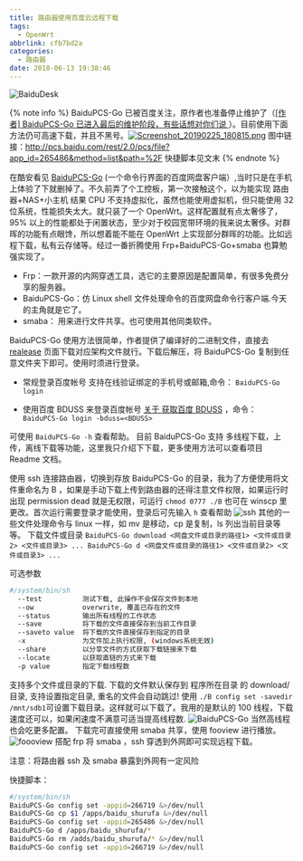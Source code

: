 ```yaml
---
title: 路由器使用百度云远程下载
tags:
  - OpenWrt
abbrlink: cfb7bd2a
categories:
  - 路由器
date: 2018-06-13 19:38:46
---
```

![BaiduDesk](https://i.loli.net/2019/06/08/5cfb5d6d5fab581544.jpg)
<!--more-->

{% note info %}
BaiduPCS-Go 已被百度关注，原作者也准备停止维护了（[[作者] BaiduPCS-Go 已进入最后的维护阶段，有些话想对你们说 ](https://github.com/iikira/BaiduPCS-Go/issues/643)）。目前使用下面方法仍可高速下载，并且不黑号。[![Screenshot_20190225_180815.png](https://i.loli.net/2019/02/25/5c73bf0556fdd.png)](https://i.loli.net/2019/02/25/5c73bf0556fdd.png) 图中链接：<http://pcs.baidu.com/rest/2.0/pcs/file?app_id=265486&method=list&path=%2F>
快捷脚本见文末
{% endnote %}

在酷安看见 [BaiduPCS-Go](https://github.com/iikira/BaiduPCS-Go) (一个命令行界面的百度网盘客户端）,当时只是在手机上体验了下就删掉了。不久前弄了个工控板，第一次接触这个，以为能实现 路由器+NAS+小主机 结果 CPU 不支持虚拟化，虽然也能使用虚拟机，但只能使用 32 位系统，性能损失太大。就只装了一个 OpenWrt。这样配置就有点太奢侈了，95% 以上的性能都处于闲置状态，至少对于校园宽带环境的我来说太奢侈。对群晖的功能有点眼馋，所以想着能不能在 OpenWrt 上实现部分群晖的功能。比如远程下载，私有云存储等。经过一番折腾使用 Frp+BaiduPCS-Go+smaba 也算勉强实现了。

- Frp：一款开源的内网穿透工具，选它的主要原因是配置简单，有很多免费分享的服务器。
- BaiduPCS-Go：仿 Linux shell 文件处理命令的百度网盘命令行客户端.今天的主角就是它了。
- smaba： 用来进行文件共享。也可使用其他同类软件。

BaiduPCS-Go 使用方法很简单，作者提供了编译好的二进制文件，直接去 [realease](https://github.com/iikira/BaiduPCS-Go/releases) 页面下载对应架构文件就行。下载后解压，将 BaiduPCS-Go 复制到任意文件夹下即可。使用时须进行登录。

- 常规登录百度帐号
    支持在线验证绑定的手机号或邮箱,命令：
    `BaiduPCS-Go login`

- 使用百度 BDUSS 来登录百度帐号
    [关于 获取百度 BDUSS](https://github.com/iikira/BaiduPCS-Go/wiki/%E5%85%B3%E4%BA%8E-%E8%8E%B7%E5%8F%96%E7%99%BE%E5%BA%A6-BDUSS) ，命令：
    `BaiduPCS-Go login -bduss=<BDUSS>`

可使用 `BaiduPCS-Go -h` 查看帮助。
目前 BaiduPCS-Go 支持 多线程下载，上传，离线下载等功能，这里我只介绍下下载，更多使用方法可以查看项目 Readme 文档。

使用 ssh 连接路由器，切换到存放 BaiduPCS-Go 的目录，我为了方便使用将文件重命名为 B ，如果是手动下载上传到路由器的还得注意文件权限，如果运行时出现 permission dead 就是无权限，可运行 `chmod 0777 ./B` 也可在 winscp 里更改。首次运行需要登录才能使用，登录后可先输入 `h` 查看帮助
![ssh](https://i.loli.net/2019/06/08/5cfb5d704fd6651176.jpg)
其他的一些文件处理命令与 linux 一样，如 mv 是移动，cp 是复制，ls 列出当前目录等等。
下载文件或目录
`BaiduPCS-Go download <网盘文件或目录的路径1> <文件或目录2> <文件或目录3> ...
BaiduPCS-Go d <网盘文件或目录的路径1> <文件或目录2> <文件或目录3> ...`

可选参数

```sh
#/system/bin/sh
  --test          测试下载, 此操作不会保存文件到本地
  --ow            overwrite, 覆盖已存在的文件
  --status        输出所有线程的工作状态
  --save          将下载的文件直接保存到当前工作目录
  --saveto value  将下载的文件直接保存到指定的目录
  -x              为文件加上执行权限, (windows系统无效)
  --share         以分享文件的方式获取下载链接来下载
  --locate        以获取直链的方式来下载
  -p value        指定下载线程数
```

支持多个文件或目录的下载.
下载的文件默认保存到 程序所在目录 的 download/ 目录, 支持设置指定目录, 重名的文件会自动跳过!
使用 `./B config set -savedir /mnt/sdb1`可设置下载目录。这样就可以下载了。我用的是默认的 100 线程，下载速度还可以，如果闲速度不满意可适当提高线程数.
![BaiduPCS-Go](https://i.loli.net/2019/06/08/5cfb5d73e805571236.jpg)
当然高线程也会吃更多配置。
下载完可直接使用 smaba 共享，使用 fooview 进行播放。
![foooview](https://i.loli.net/2019/06/08/5cfb5d744ee9883146.jpg)
搭配 frp 将 smaba ，ssh 穿透到外网即可实现远程下载。
<div class="note danger"><p>注意：将路由器 ssh 及 smaba 暴露到外网有一定风险</p></div>

快捷脚本：

```sh
#/system/bin/sh
BaiduPCS-Go config set -appid=266719 &>/dev/null
BaiduPCS-Go cp $1 /apps/baidu_shurufa &>/dev/null
BaiduPCS-Go config set -appid=265486 &>/dev/null
BaiduPCS-Go d /apps/baidu_shurufa/*
BaiduPCS-Go rm /adds/baidu_shurufa/* &>/dev/null
BaiduPCS-Go config set -appid=266719 &>/dev/null
```